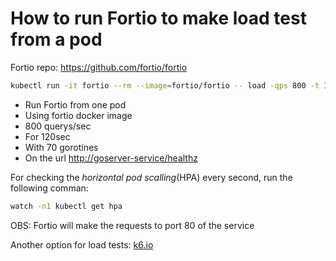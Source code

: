 # How to run Fortio to make load test from a pod

Fortio repo: <https://github.com/fortio/fortio>

```bash
kubectl run -it fortio --rm --image=fortio/fortio -- load -qps 800 -t 120s -c 70 "http://goserver-service/healthz"
```

- Run Fortio from one pod
- Using fortio docker image
- 800 querys/sec
- For 120sec
- With 70 gorotines
- On the url <http://goserver-service/healthz>

For checking the _horizontal pod scalling_(HPA) every second, run the following comman:

```bash
watch -n1 kubectl get hpa
```

OBS: Fortio will make the requests to port 80 of the service

Another option for load tests: [k6.io](https://k6.io/)
